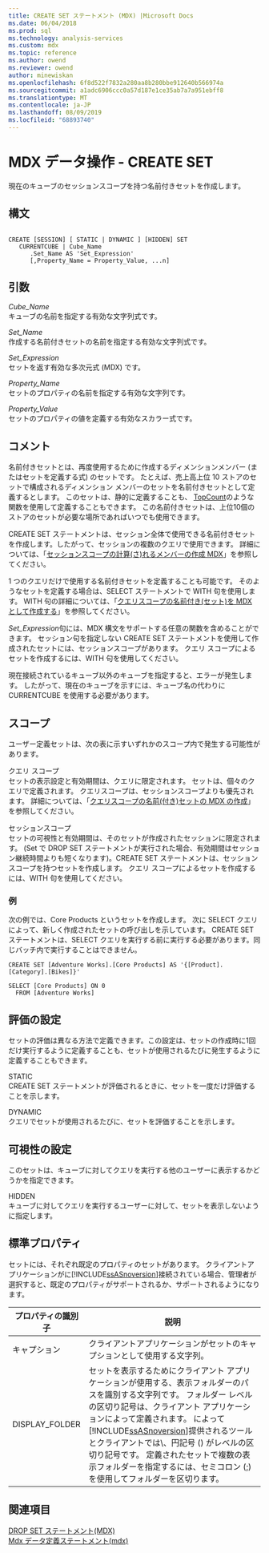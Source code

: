 ```yaml
---
title: CREATE SET ステートメント (MDX) |Microsoft Docs
ms.date: 06/04/2018
ms.prod: sql
ms.technology: analysis-services
ms.custom: mdx
ms.topic: reference
ms.author: owend
ms.reviewer: owend
author: minewiskan
ms.openlocfilehash: 6f8d522f7832a280aa8b280bbe912640b566974a
ms.sourcegitcommit: a1adc6906ccc0a57d187e1ce35ab7a7a951ebff8
ms.translationtype: MT
ms.contentlocale: ja-JP
ms.lasthandoff: 08/09/2019
ms.locfileid: "68893740"
---
```

# <a name="mdx-data-definition---create-set"></a>MDX データ操作 - CREATE SET


  現在のキューブのセッションスコープを持つ名前付きセットを作成します。  
  
## <a name="syntax"></a>構文  
  
```  
  
CREATE [SESSION] [ STATIC | DYNAMIC ] [HIDDEN] SET   
   CURRENTCUBE | Cube_Name  
      .Set_Name AS 'Set_Expression'  
      [,Property_Name = Property_Value, ...n]  
```  
  
## <a name="arguments"></a>引数  
 *Cube_Name*  
 キューブの名前を指定する有効な文字列式です。  
  
 *Set_Name*  
 作成する名前付きセットの名前を指定する有効な文字列式です。  
  
 *Set_Expression*  
 セットを返す有効な多次元式 (MDX) です。  
  
 *Property_Name*  
 セットのプロパティの名前を指定する有効な文字列です。  
  
 *Property_Value*  
 セットのプロパティの値を定義する有効なスカラー式です。  
  
## <a name="remarks"></a>コメント  
 名前付きセットとは、再度使用するために作成するディメンションメンバー (またはセットを定義する式) のセットです。 たとえば、売上高上位 10 ストアのセットで構成されるディメンション メンバーのセットを名前付きセットとして定義するとします。 このセットは、静的に定義することも、 [TopCount](../mdx/topcount-mdx.md)のような関数を使用して定義することもできます。 この名前付きセットは、上位10個のストアのセットが必要な場所であればいつでも使用できます。  
  
 CREATE SET ステートメントは、セッション全体で使用できる名前付きセットを作成します。したがって、セッションの複数のクエリで使用できます。 詳細については、「[セッションスコープの計算&#40;さ&#41;れるメンバーの作成 MDX](https://docs.microsoft.com/analysis-services/multidimensional-models/mdx/mdx-calculated-members-session-scoped-calculated-members)」を参照してください。  
  
 1 つのクエリだけで使用する名前付きセットを定義することも可能です。 そのようなセットを定義する場合は、SELECT ステートメントで WITH 句を使用します。 WITH 句の詳細については、「[クエリスコープの名前付き&#40;セット&#41;を MDX として作成する](https://docs.microsoft.com/analysis-services/multidimensional-models/mdx/mdx-named-sets-creating-query-scoped-named-sets)」を参照してください。  
  
 *Set_Expression*句には、MDX 構文をサポートする任意の関数を含めることができます。 セッション句を指定しない CREATE SET ステートメントを使用して作成されたセットには、セッションスコープがあります。 クエリ スコープによるセットを作成するには、WITH 句を使用してください。  
  
 現在接続されているキューブ以外のキューブを指定すると、エラーが発生します。 したがって、現在のキューブを示すには、キューブ名の代わりに CURRENTCUBE を使用する必要があります。  
  
## <a name="scope"></a>スコープ  
 ユーザー定義セットは、次の表に示すいずれかのスコープ内で発生する可能性があります。  
  
 クエリ スコープ  
 セットの表示設定と有効期間は、クエリに限定されます。 セットは、個々のクエリで定義されます。 クエリスコープは、セッションスコープよりも優先されます。 詳細については、「[クエリスコープの名前&#40;付き&#41;セットの MDX の作成](https://docs.microsoft.com/analysis-services/multidimensional-models/mdx/mdx-named-sets-creating-query-scoped-named-sets)」を参照してください。  
  
 セッションスコープ  
 セットの可視性と有効期間は、そのセットが作成されたセッションに限定されます。 (Set で DROP SET ステートメントが実行された場合、有効期間はセッション継続時間よりも短くなります)。CREATE SET ステートメントは、セッションスコープを持つセットを作成します。 クエリ スコープによるセットを作成するには、WITH 句を使用してください。  
  
### <a name="example"></a>例  
 次の例では、Core Products というセットを作成します。 次に SELECT クエリによって、新しく作成されたセットの呼び出しを示しています。 CREATE SET ステートメントは、SELECT クエリを実行する前に実行する必要があります。同じバッチ内で実行することはできません。  
  
```  
CREATE SET [Adventure Works].[Core Products] AS '{[Product].[Category].[Bikes]}'  
  
SELECT [Core Products] ON 0  
  FROM [Adventure Works]  
```  
  
## <a name="set-evaluation"></a>評価の設定  
 セットの評価は異なる方法で定義できます。この設定は、セットの作成時に1回だけ実行するように定義することも、セットが使用されるたびに発生するように定義することもできます。  
  
 STATIC  
 CREATE SET ステートメントが評価されるときに、セットを一度だけ評価することを示します。  
  
 DYNAMIC  
 クエリでセットが使用されるたびに、セットを評価することを示します。  
  
## <a name="set-visibility"></a>可視性の設定  
 このセットは、キューブに対してクエリを実行する他のユーザーに表示するかどうかを指定できます。  
  
 HIDDEN  
 キューブに対してクエリを実行するユーザーに対して、セットを表示しないように指定します。  
  
## <a name="standard-properties"></a>標準プロパティ  
 セットには、それぞれ既定のプロパティのセットがあります。 クライアントアプリケーションがに[!INCLUDE[ssASnoversion](../includes/ssasnoversion-md.md)]接続されている場合、管理者が選択すると、既定のプロパティがサポートされるか、サポートされるようになります。  
  
|プロパティの識別子|説明|  
|-------------------------|-------------|  
|キャプション|クライアントアプリケーションがセットのキャプションとして使用する文字列。|  
|DISPLAY_FOLDER|セットを表示するためにクライアント アプリケーションが使用する、表示フォルダーのパスを識別する文字列です。 フォルダー レベルの区切り記号は、クライアント アプリケーションによって定義されます。 によって[!INCLUDE[ssASnoversion](../includes/ssasnoversion-md.md)]提供されるツールとクライアントでは\\、円記号 () がレベルの区切り記号です。 定義されたセットで複数の表示フォルダーを指定するには、セミコロン (;) を使用してフォルダーを区切ります。|  
  
## <a name="see-also"></a>関連項目  
 [DROP SET ステートメント&#40;MDX&#41;](../mdx/mdx-data-definition-drop-set.md)   
 [Mdx データ定義ステートメント&#40;mdx&#41;](../mdx/mdx-data-definition-statements-mdx.md)  
  
  
